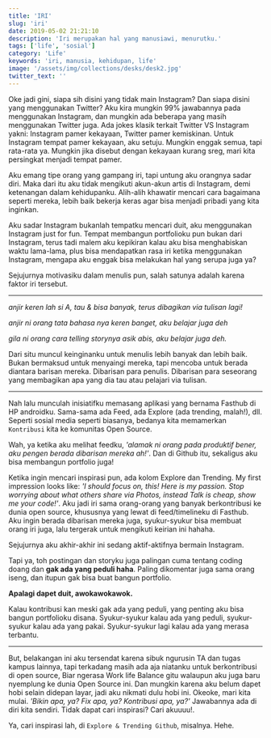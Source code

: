 ```yaml
---
title: 'IRI'
slug: 'iri'
date: 2019-05-02 21:21:10
description: 'Iri merupakan hal yang manusiawi, menurutku.'
tags: ['life', 'sosial']
category: 'Life'
keywords: 'iri, manusia, kehidupan, life'
image: '/assets/img/collections/desks/desk2.jpg'
twitter_text: ''
---
```


Oke jadi gini, siapa sih disini yang tidak main Instagram? Dan siapa disini yang menggunakan Twitter? Aku kira mungkin 99% jawabannya pada menggunakan Instagram, dan mungkin ada beberapa yang masih menggunakan Twitter juga. Ada jokes klasik terkait Twitter VS Instagram yakni: Instagram pamer kekayaan, Twitter pamer kemiskinan. Untuk Instagram tempat pamer kekayaan, aku setuju. Mungkin enggak semua, tapi rata-rata ya. Mungkin jika disebut dengan kekayaan kurang sreg, mari kita persingkat menjadi tempat pamer.

Aku emang tipe orang yang gampang iri, tapi untung aku orangnya sadar diri. Maka dari itu aku tidak mengikuti akun-akun artis di Instagram, demi ketenangan dalam kehidupanku. Alih-alih khawatir mencari cara bagaimana seperti mereka, lebih baik bekerja keras agar bisa menjadi pribadi yang kita inginkan.

Aku sadar Instagram bukanlah tempatku mencari duit, aku menggunakan Instagram just for fun. Tempat membangun portfolioku pun bukan dari Instagram, terus tadi malem aku kepikiran kalau aku bisa menghabiskan waktu lama-lama, plus bisa mendapatkan rasa iri ketika menggunakan Instagram, mengapa aku enggak bisa melakukan hal yang serupa juga ya?

Sejujurnya motivasiku dalam menulis pun, salah satunya adalah karena faktor iri tersebut.

---

*anjir keren lah si A, tau & bisa banyak, terus dibagikan via tulisan lagi!*

*anjir ni orang tata bahasa nya keren banget, aku belajar juga deh*

*gila ni orang cara telling storynya asik abis, aku belajar juga deh.*

Dari situ muncul keinginanku untuk menulis lebih banyak dan lebih baik. Bukan bermaksud untuk menyaingi mereka, tapi mencoba untuk berada diantara barisan mereka. Dibarisan para penulis. Dibarisan para seseorang yang membagikan apa yang dia tau atau pelajari via tulisan.

---

Nah lalu munculah inisiatifku memasang aplikasi yang bernama Fasthub di HP androidku. Sama-sama ada Feed, ada Explore (ada trending, malah!), dll. Seperti sosial media seperti biasanya, bedanya kita memamerkan `Kontribusi` kita ke komunitas Open Source.

Wah, ya ketika aku melihat feedku, *'alamak ni orang pada produktif bener, aku pengen berada dibarisan mereka ah!'*. Dan di Github itu, sekaligus aku bisa membangun portfolio juga!

Ketika ingin mencari inspirasi pun, ada kolom Explore dan Trending. My first impression looks like: *'I should focus on, this! Here is my passion. Stop worrying about what others share via Photos, instead Talk is cheap, show me your code!'*. Aku jadi iri sama orang-orang yang banyak berkontribusi ke dunia open source, khususnya yang lewat di feed/timelineku di Fasthub. Aku ingin berada dibarisan mereka juga, syukur-syukur bisa membuat orang iri juga, lalu tergerak untuk mengikuti keirian ini hahaha.

Sejujurnya aku akhir-akhir ini sedang aktif-aktifnya bermain Instagram.

Tapi ya, toh postingan dan storyku juga palingan cuma tentang coding doang dan **gak ada yang peduli haha**. Paling dikomentar juga sama orang iseng, dan itupun gak bisa buat bangun portfolio.

**Apalagi dapet duit, awokawokawok.**

Kalau kontribusi kan meski gak ada yang peduli, yang penting aku bisa bangun portfolioku disana. Syukur-syukur kalau ada yang peduli, syukur-syukur kalau ada yang pakai. Syukur-syukur lagi kalau ada yang merasa terbantu.

---

But, belakangan ini aku tersendat karena sibuk ngurusin TA dan tugas kampus lainnya, tapi terkadang masih ada aja niatanku untuk berkontribusi di open source, Biar ngerasa Work life Balance gitu walaupun aku juga baru nyemplung ke dunia Open Source ini. Dan mungkin karena aku belum dapet hobi selain didepan layar, jadi aku nikmati dulu hobi ini. Okeoke, mari kita mulai. *'Bikin apa, ya? Fix apa, ya? Kontribusi apa, ya?'* Jawabannya ada di diri kita sendiri. Tidak dapat cari inspirasi? Cari akuuuu!.

Ya, cari inspirasi lah, di `Explore & Trending Github`, misalnya. Hehe.

